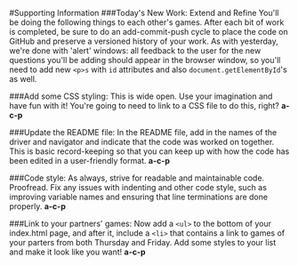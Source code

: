 #Supporting Information
###Today's New Work: Extend and Refine
You'll be doing the following things to each other's games. After each bit of work is completed, be sure to do an add-commit-push cycle to place the code on GitHub and preserve a versioned history of your work. As with yesterday, we're done with 'alert' windows: all feedback to the user for the new questions you'll be adding should appear in the browser window, so you'll need to add new `<p>s` with `id` attributes and also `document.getElementById`'s as well.

###Add some CSS styling:
This is wide open. Use your imagination and have fun with it! You're going to need to link to a CSS file to do this, right? **a-c-p**

###Update the README file:
In the README file, add in the names of the driver and navigator and indicate that the code was worked on together. This is basic record-keeping so that you can keep up with how the code has been edited in a user-friendly format.  **a-c-p**

###Code style:
As always, strive for readable and maintainable code. Proofread. Fix any issues with indenting and other code style, such as improving variable names and ensuring that line terminations are done properly.  **a-c-p**

###Link to your partners' games:
Now add a `<ul>` to the bottom of your index.html page, and after it, include a `<li>` that contains a link to games of your parters from both Thursday and Friday. Add some styles to your list and make it look like you want!  **a-c-p**
